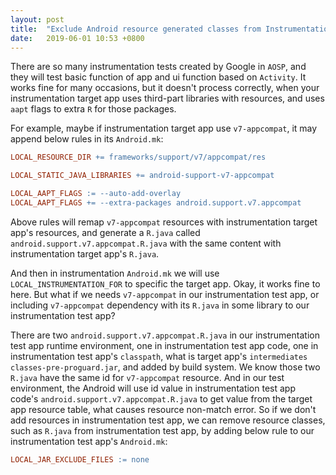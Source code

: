 ```yaml
---
layout: post
title:  "Exclude Android resource generated classes from Instrumentation target makefile"
date:   2019-06-01 10:53 +0800
---
```


There are so many instrumentation tests created by Google in `AOSP`, and they will test basic function of app and ui function based on `Activity`. It works fine for many occasions, but it doesn't process correctly, when your instrumentation target app uses third-part libraries with resources, and uses `aapt` flags to extra `R` for those packages.

For example, maybe if instrumentation target app use `v7-appcompat`, it may append below rules in its `Android.mk`:

```Makefile
LOCAL_RESOURCE_DIR += frameworks/support/v7/appcompat/res

LOCAL_STATIC_JAVA_LIBRARIES += android-support-v7-appcompat

LOCAL_AAPT_FLAGS := --auto-add-overlay
LOCAL_AAPT_FLAGS += --extra-packages android.support.v7.appcompat
```

Above rules will remap `v7-appcompat` resources with instrumentation target app's resources, and generate a `R.java` called `android.support.v7.appcompat.R.java` with the same content with instrumentation target app's `R.java`.

And then in instrumentation `Android.mk` we will use `LOCAL_INSTRUMENTATION_FOR` to specific the target app. Okay, it works fine to here. But what if we needs `v7-appcompat` in our instrumentation test app, or including `v7-appcompat` dependency with its `R.java` in some library to our instrumentation test app?

There are two `android.support.v7.appcompat.R.java` in our instrumentation test app runtime environment, one in instrumentation test app code, one in instrumentation test app's `classpath`, what is target app's `intermediates` `classes-pre-proguard.jar`, and added by build system. We know those two `R.java` have the same id for `v7-appcompat` resource. And in our test environment, the Android will use id value in instrumentation test app code's `android.support.v7.appcompat.R.java` to get value from the target app resource table, what causes resource non-match error. So if we don't add resources in instrumentation test app, we can remove resource classes, such as `R.java` from instrumentation test app, by adding below rule to our instrumentation test app's `Android.mk`:

```Makefile
LOCAL_JAR_EXCLUDE_FILES := none
```
